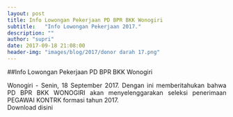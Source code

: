 ```yaml
---
layout: post
title: Info Lowongan Pekerjaan PD BPR BKK Wonogiri
subtitle:   "Info Lowongan Pekerjaan 2017."
description: ""
author: "supri"
date: 2017-09-18 21:08:00
header-img: "images/blog/2017/donor darah 17.png"
---
```

##Info Lowongan Pekerjaan PD BPR BKK Wonogiri
<div style="text-align: justify;">Wonogiri - Senin, 18 September 2017. Dengan ini memberitahukan bahwa PD BPR BKK WONOGIRI akan menyelenggarakan seleksi penerimaan PEGAWAI KONTRK formasi tahun 2017.</div>
<www.bprbkk.co.id/publikasi/Loker/Loker2017.pdf" class="buynow btn btn-success">Download disini</a>
